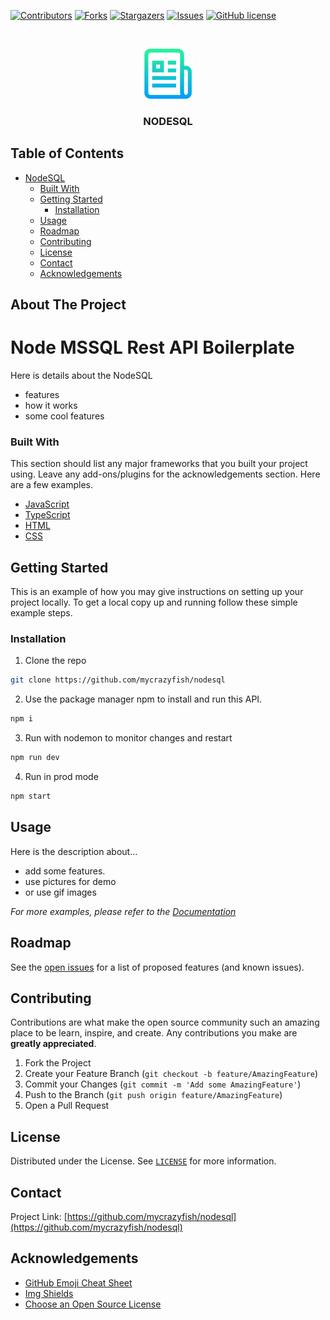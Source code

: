 [![Contributors][contributors-shield]][contributors-url]
[![Forks][forks-shield]][forks-url]
[![Stargazers][stars-shield]][stars-url]
[![Issues][issues-shield]][issues-url]
[![GitHub license](https://img.shields.io/github/license/mycrazyfish/nodesql)](https://github.com/mycrazyfish/nodesql)

<!-- PROJECT LOGO -->
<br />
<p align="center">
  <a href="https://github.com/abhishekpatel946/Budget-Manager-app">
    <img src="../api/Image/logo-readme.png" alt="Logo" width="80" height="80">
  </a>
  <h3 align="center">NODESQL</h3>
</p>

<!-- TABLE OF CONTENTS -->

## Table of Contents

- [NodeSQL](#NodeSQL)
    - [Built With](#built-with)
  - [Getting Started](#getting-started)
    - [Installation](#installation)
  - [Usage](#usage)
  - [Roadmap](#roadmap)
  - [Contributing](#contributing)
  - [License](#license)
  - [Contact](#contact)
  - [Acknowledgements](#acknowledgements)

<!-- ABOUT THE PROJECT -->

## About The Project

<p align="center">
  <a href="https://github.com/mycrazyfish/nodesql">
    <!-- You can add logo for your NodeSQL -->
    <!-- <img src="" alt="Logo" width="100" height="100"> -->
  </a>
</p>

# Node MSSQL Rest API Boilerplate
Here is details about the NodeSQL
- features
- how it works
- some cool features


### Built With

This section should list any major frameworks that you built your project using. Leave any add-ons/plugins for the acknowledgements section. Here are a few examples.

- [JavaScript](https://www.javascript.com/)
- [TypeScript](https://www.typescriptlang.org/)
- [HTML](https://html.com/)
- [CSS](https://developer.mozilla.org/en-US/docs/Web/CSS)

<!-- GETTING STARTED -->

## Getting Started

This is an example of how you may give instructions on setting up your project locally.
To get a local copy up and running follow these simple example steps.

### Installation

1. Clone the repo
```sh
git clone https://github.com/mycrazyfish/nodesql
```

2. Use the package manager npm to install and run this API.
```sh
npm i
```

3. Run with nodemon to monitor changes and restart
```sh
npm run dev
```

4. Run in prod mode
```sh
npm start
```

<!-- USAGE EXAMPLES -->

## Usage
Here is the description about...
- add some features.
- use pictures for demo
- or use gif images

<!-- Here you can add documentation link for the more user-understanble -->
_For more examples, please refer to the [Documentation]()_

<!-- ROADMAP -->

## Roadmap

See the [open issues](https://github.com/mycrazyfish/nodesql) for a list of proposed features (and known issues).

<!-- CONTRIBUTING -->

## Contributing

Contributions are what make the open source community such an amazing place to be learn, inspire, and create. Any contributions you make are **greatly appreciated**.

1. Fork the Project
2. Create your Feature Branch (`git checkout -b feature/AmazingFeature`)
3. Commit your Changes (`git commit -m 'Add some AmazingFeature'`)
4. Push to the Branch (`git push origin feature/AmazingFeature`)
5. Open a Pull Request

<!-- LICENSE -->

## License

<!-- Here you can add license link  -->
Distributed under the License. See [`LICENSE`]("#") for more information.

<!-- CONTACT -->

## Contact

Project Link: [https://github.com/mycrazyfish/nodesql](https://github.com/mycrazyfish/nodesql)

<!-- ACKNOWLEDGEMENTS -->

## Acknowledgements

- [GitHub Emoji Cheat Sheet](https://www.webpagefx.com/tools/emoji-cheat-sheet)
- [Img Shields](https://shields.io)
- [Choose an Open Source License](https://choosealicense.com)


<!-- MARKDOWN LINKS & IMAGES -->
<!-- https://www.markdownguide.org/basic-syntax/#reference-style-links -->

[contributors-shield]: https://img.shields.io/github/contributors/mycrazyfish/nodesql.svg?style=flat
[contributors-url]: https://github.com/mycrazyfish/nodesql/graphs/contributors
[forks-shield]: https://img.shields.io/github/forks/mycrazyfish/nodesql.svg?style=flat
[forks-url]: https://github.com/mycrazyfish/nodesql/network/members
[stars-shield]: https://img.shields.io/github/stars/mycrazyfish/nodesql.svg?style=flat
[stars-url]: https://github.com/mycrazyfish/nodesql/stargazers
[issues-shield]: https://img.shields.io/github/issues/mycrazyfish/nodesql.svg?style=flat
[issues-url]: https://github.com/mycrazyfish/nodesql/issues
